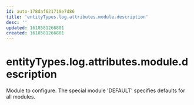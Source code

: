 ```yaml
---
id: auto-178daf621718e7d86
title: 'entityTypes.log.attributes.module.description'
desc: ''
updated: 1618581266801
created: 1618581266801
---
```

# entityTypes.log.attributes.module.description

Module to configure. The special module &#39;DEFAULT&#39; specifies defaults for all modules.